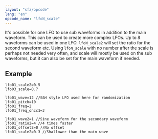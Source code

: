 ```yaml
---
layout: "sfz/opcode"
lang: "en"
opcode_name: "lfoN_scale"
---
```

It's possible for one LFO to use sub waveforms in addition to the main waveform.
This can be used to create more complex LFOs.
Up to 8 waveforms can be used in one LFO.
`lfoN_scale2` will set the ratio for the second waveform etc.
Using `lfoN_scale` with no number after the scale is perhaps not needed very often,
and scale will mostly be used on the sub waveforms, but it can also be set for
the main waveform if needed.

## Example

```
lfo01_scale2=0.5
lfo03_scale=0.7
```

```
lfo01_wave=12 //S&H style LFO used here for randomization
lfo01_pitch=10
lfo01_freq=2
lfo01_freq_oncc1=3

lfo01_wave2=1 //Sine waveform for the secondary waveform
lfo01_ratio2=4 //4 times faster
lfo01_offset2=0 //No offset
lfo01_scale2=0.3 //Shallower than the main wave
```
